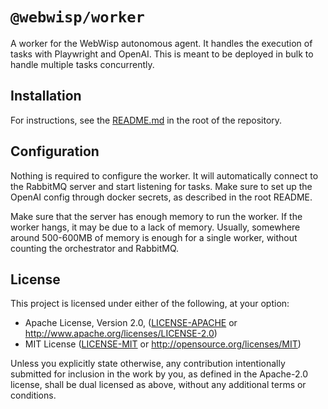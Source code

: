 # `@webwisp/worker`

A worker for the WebWisp autonomous agent. It handles the execution of tasks with Playwright and OpenAI. This is meant to be deployed in bulk to handle multiple tasks concurrently.

## Installation

For instructions, see the [README.md](../../README.md) in the root of the repository.

## Configuration

Nothing is required to configure the worker. It will automatically connect to the RabbitMQ server and start listening for tasks.
Make sure to set up the OpenAI config through docker secrets, as described in the root README.

Make sure that the server has enough memory to run the worker. If the worker hangs, it may be due to a lack of memory.
Usually, somewhere around 500-600MB of memory is enough for a single worker, without counting the orchestrator and RabbitMQ.

## License

This project is licensed under either of the following, at your option:

-   Apache License, Version 2.0, ([LICENSE-APACHE](LICENSE-APACHE) or http://www.apache.org/licenses/LICENSE-2.0)
-   MIT License ([LICENSE-MIT](LICENSE-MIT) or http://opensource.org/licenses/MIT)

Unless you explicitly state otherwise, any contribution intentionally submitted for inclusion in the work by you,
as defined in the Apache-2.0 license, shall be dual licensed as above, without any additional terms or conditions.
